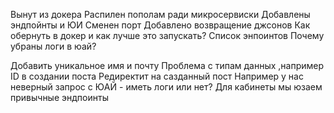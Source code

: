Вынут из докера
Распилен пополам ради микросервиски
Добавлены эндпойнты и ЮИ
Сменен порт
Добавлено возвращение джсонов
Как обернуть в докер и как лучше это запускать?
Список энпоинтов
Почему убраны логи в юай?

Добавить уникальное имя и почту
Проблема с типам данных ,например ID в создании поста
Редиректит на сазданный пост
Например у нас неверный запрос с ЮАЙ - иметь логи или нет?
Для кабинеты мы юзаем привычные эндпоинты
